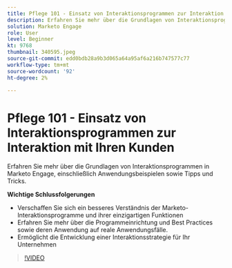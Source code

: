 ```yaml
---
title: Pflege 101 - Einsatz von Interaktionsprogrammen zur Interaktion mit Ihren Kunden
description: Erfahren Sie mehr über die Grundlagen von Interaktionsprogrammen in Marketo Engage, einschließlich Anwendungsbeispielen sowie Tipps und Tricks.
solution: Marketo Engage
role: User
level: Beginner
kt: 9768
thumbnail: 340595.jpeg
source-git-commit: edd0bdb28a9b3d065a64a95af6a216b747577c77
workflow-type: tm+mt
source-wordcount: '92'
ht-degree: 2%

---
```


# Pflege 101 - Einsatz von Interaktionsprogrammen zur Interaktion mit Ihren Kunden

Erfahren Sie mehr über die Grundlagen von Interaktionsprogrammen in Marketo Engage, einschließlich Anwendungsbeispielen sowie Tipps und Tricks.

**Wichtige Schlussfolgerungen**

* Verschaffen Sie sich ein besseres Verständnis der Marketo-Interaktionsprogramme und ihrer einzigartigen Funktionen
* Erfahren Sie mehr über die Programmeinrichtung und Best Practices sowie deren Anwendung auf reale Anwendungsfälle.
* Ermöglicht die Entwicklung einer Interaktionsstrategie für Ihr Unternehmen

>[!VIDEO](https://video.tv.adobe.com/v/340595/?quality=12&learn=on)
